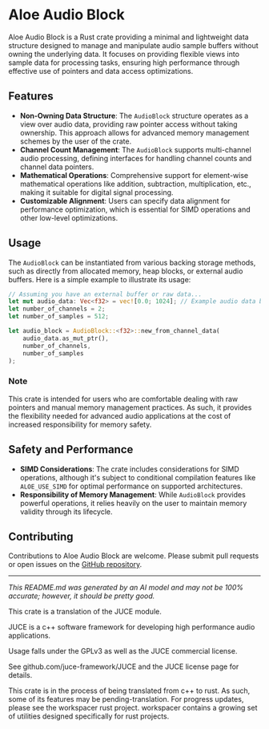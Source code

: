 # Aloe Audio Block

Aloe Audio Block is a Rust crate providing a minimal and lightweight data structure designed to manage and manipulate audio sample buffers without owning the underlying data. It focuses on providing flexible views into sample data for processing tasks, ensuring high performance through effective use of pointers and data access optimizations.

## Features

- **Non-Owning Data Structure**: The `AudioBlock` structure operates as a view over audio data, providing raw pointer access without taking ownership. This approach allows for advanced memory management schemes by the user of the crate.
- **Channel Count Management**: The `AudioBlock` supports multi-channel audio processing, defining interfaces for handling channel counts and channel data pointers.
- **Mathematical Operations**: Comprehensive support for element-wise mathematical operations like addition, subtraction, multiplication, etc., making it suitable for digital signal processing.
- **Customizable Alignment**: Users can specify data alignment for performance optimization, which is essential for SIMD operations and other low-level optimizations.

## Usage

The `AudioBlock` can be instantiated from various backing storage methods, such as directly from allocated memory, heap blocks, or external audio buffers. Here is a simple example to illustrate its usage:

```rust
// Assuming you have an external buffer or raw data...
let mut audio_data: Vec<f32> = vec![0.0; 1024]; // Example audio data buffer
let number_of_channels = 2;
let number_of_samples = 512;

let audio_block = AudioBlock::<f32>::new_from_channel_data(
    audio_data.as_mut_ptr(),
    number_of_channels,
    number_of_samples
);
```

### Note

This crate is intended for users who are comfortable dealing with raw pointers and manual memory management practices. As such, it provides the flexibility needed for advanced audio applications at the cost of increased responsibility for memory safety.

## Safety and Performance

- **SIMD Considerations**: The crate includes considerations for SIMD operations, although it's subject to conditional compilation features like `ALOE_USE_SIMD` for optimal performance on supported architectures.
- **Responsibility of Memory Management**: While `AudioBlock` provides powerful operations, it relies heavily on the user to maintain memory validity through its lifecycle.

## Contributing

Contributions to Aloe Audio Block are welcome. Please submit pull requests or open issues on the [GitHub repository](https://github.com/klebs6/aloe-rs).

---

*This README.md was generated by an AI model and may not be 100% accurate; however, it should be pretty good.*

This crate is a translation of the JUCE module.

JUCE is a c++ software framework for developing high performance audio applications.

Usage falls under the GPLv3 as well as the JUCE commercial license.

See github.com/juce-framework/JUCE and the JUCE license page for details.

This crate is in the process of being translated from c++ to rust. As such, some of its features may be pending-translation. For progress updates, please see the workspacer rust project. workspacer contains a growing set of utilities designed specifically for rust projects.
